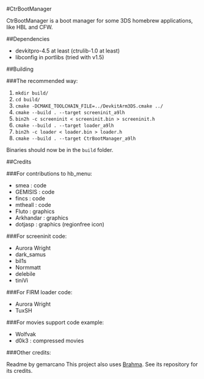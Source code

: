 #CtrBootManager

CtrBootManager is a boot manager for some 3DS homebrew applications, like HBL and CFW.

##Dependencies
- devkitpro-4.5 at least (ctrulib-1.0 at least)
- libconfig in portlibs (tried with v1.5)

##Building

###The recommended way:
 1. `mkdir build/`
 2. `cd build/`
 3. `cmake -DCMAKE_TOOLCHAIN_FILE=../DevkitArm3DS.cmake ../`
 4. `cmake --build . --target screeninit_a9lh`
 5. `bin2h -c screeninit < screeninit.bin > screeninit.h`
 6. `cmake --build . --target loader_a9lh`
 7. `bin2h -c loader < loader.bin > loader.h`
 8. `cmake --build . --target CtrBootManager_a9lh`

Binaries should now be in the `build` folder.

##Credits

###For contributions to hb_menu:
 * smea : code
 * GEMISIS : code
 * fincs : code
 * mtheall : code
 * Fluto : graphics
 * Arkhandar : graphics
 * dotjasp : graphics (regionfree icon)

###For screeninit code:
 * Aurora Wright
 * dark_samus
 * bil1s
 * Normmatt
 * delebile 
 * tiniVi

###For FIRM loader code:
 * Aurora Wright
 * TuxSH

###For movies support code example:
 * Wolfvak
 * d0k3 : compressed movies

###Other credits:

Readme by gemarcano
This project also uses [Brahma](https://github.com/patois/Brahma). See its repository for its credits.
